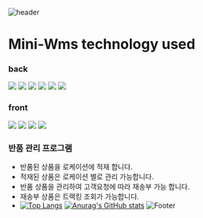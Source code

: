 
![header](https://capsule-render.vercel.app/api?type=slice&color=auto&height=100&section=header&text=MINI-WMS&fontSize=40)
<br>
# Mini-Wms technology used
### back
<img src="https://img.shields.io/badge/Spring Boot-6DB33F?style=flat-square&logo=Spring Boot&logoColor=white"/> <img src="https://img.shields.io/badge/Spring Security-6DB33F?style=flat-square&logo=Spring&logoColor=white"/> <img src="https://img.shields.io/badge/Spring Batch-6DB33F?style=flat-square&logo=Spring&logoColor=white"/> <img src="https://img.shields.io/badge/JPA-1071D3?style=flat-square&logo=Spring&logoColor=white"/> <img src="https://img.shields.io/badge/Mybatis-1071D3?style=flat-square&logo=Spring&logoColor=white"/> <img src="https://img.shields.io/badge/Jasper-1071D3?style=flat-square&logo=&logoColor=white"/> 
### front
<img src="https://img.shields.io/badge/React-61DAFB?style=flat-square&logo=React&logoColor=white"/> <img src="https://img.shields.io/badge/Redux-764ABC?style=flat-square&logo=Redux&logoColor=white"/> <img src="https://img.shields.io/badge/Mui-007FFF?style=flat-square&logo=MUI&logoColor=white"/> <img src="https://img.shields.io/badge/AgGrid-007FFF?style=flat-square&logo=&logoColor=white"/>

### 반품 관리 프로그램 
- 반품된 상품을 로케이션에 적재 합니다.
- 적재된 상품은 로케이션 별로 관리 가능합니다.
- 반품 상품을 관리하여 고객요청에 따라 재송부 가능 합니다.
- 재송부 상품은 트랙킹 조회가 가능합니다.
- [![Top Langs](https://github-readme-stats.vercel.app/api/top-langs/?username=Sizz-Flair)](https://github.com/Sizz-Flair/github-readme-stats)
[![Anurag's GitHub stats](https://github-readme-stats.vercel.app/api?username=Sizz-Flair)](https://github.com/Sizz-Flair/github-readme-stats)
![Footer](https://capsule-render.vercel.app/api?type=waving&color=auto&height=200&section=footer)
